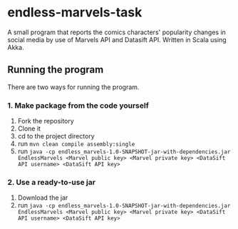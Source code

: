 endless-marvels-task
====================

A small program that reports the comics characters' popularity changes in social media by use of Marvels API and Datasift API. Written in Scala using Akka.


## Running the program

There are two ways for running the program.
### 1. Make package from the code yourself

1. Fork the repository
2. Clone it
3. cd to the project directory
4. run `mvn clean compile assembly:single`
5. run `java -cp endless_marvels-1.0-SNAPSHOT-jar-with-dependencies.jar EndlessMarvels <Marvel public key> <Marvel private key> <DataSift API username> <DataSift API key>`

### 2. Use a ready-to-use jar

1. Download the jar
2. run `java -cp endless_marvels-1.0-SNAPSHOT-jar-with-dependencies.jar EndlessMarvels <Marvel public key> <Marvel private key> <DataSift API username> <DataSift API key>`